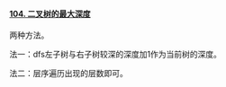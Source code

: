#### [104. 二叉树的最大深度](https://leetcode-cn.com/problems/maximum-depth-of-binary-tree/)

两种方法。

法一：dfs左子树与右子树较深的深度加1作为当前树的深度。

法二：层序遍历出现的层数即可。

